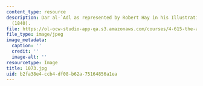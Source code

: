 ```yaml
---
content_type: resource
description: Dar al-`Adl as represented by Robert Hay in his Illustrations of Cairo
  (1840).
file: https://ol-ocw-studio-app-qa.s3.amazonaws.com/courses/4-615-the-architecture-of-cairo-spring-2002/b2fa38e4ccb4df08b62a75164856a1ea_1073.jpg
file_type: image/jpeg
image_metadata:
  caption: ''
  credit: ''
  image-alt: ''
resourcetype: Image
title: 1073.jpg
uid: b2fa38e4-ccb4-df08-b62a-75164856a1ea
---
```

